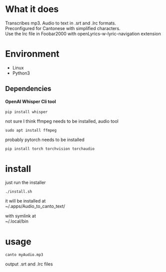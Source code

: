 # What it does

Transcribes mp3. Audio to text in .srt and .lrc formats.  
Preconfigured for Cantonese with simplified characters.  
Use the lrc file in Foobar2000 with openLyrics-w-lyric-navigation extension


# Environment
- Linux
- Python3

## Dependencies
#### OpenAI Whisper Cli tool
```shell
pip install whisper
```

not sure I think ffmpeg needs to be installed, audio tool
```shell
sudo apt install ffmpeg
```
probably pytorch needs to be installed
```shell
pip install torch torchvision torchaudio
```


# install
just run the installer
```shell
./install.sh
```

it will be installed at  
~/.apps/Audio_to_canto_text/

with symlink at  
~/.local/bin

# usage
```shell
canto myAudio.mp3
```

output .srt and .lrc files  

